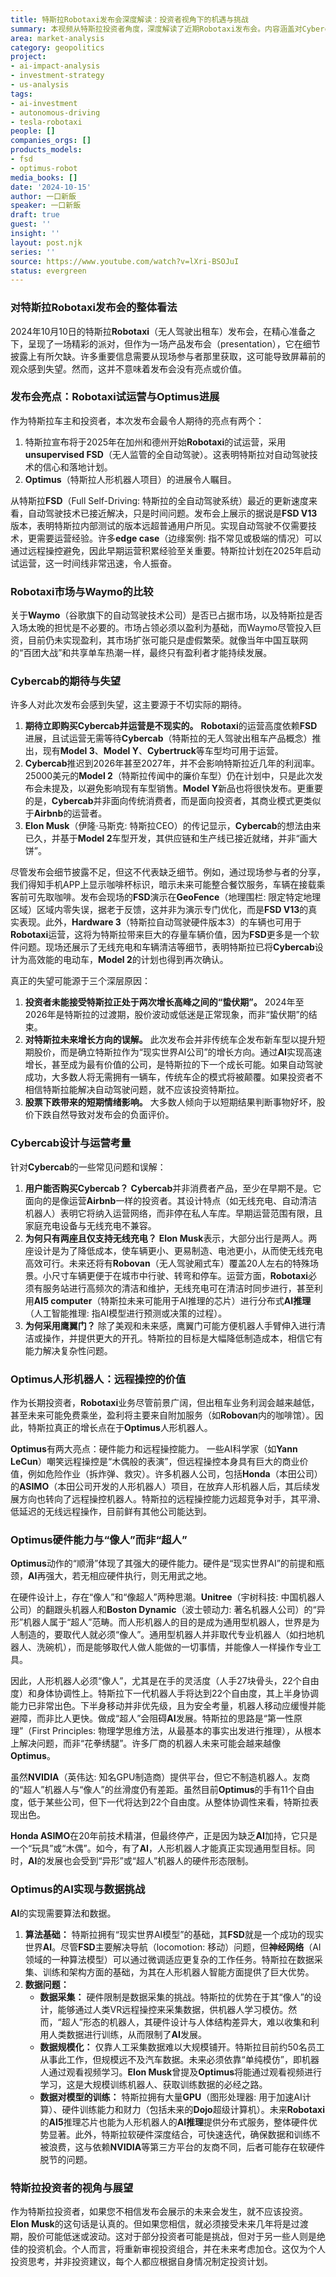 ```yaml
---
title: 特斯拉Robotaxi发布会深度解读：投资者视角下的机遇与挑战
summary: 本视频从特斯拉投资者角度，深度解读了近期Robotaxi发布会。内容涵盖对Cybercab的常见误解、Optimus人形机器人的潜在价值，以及特斯拉作为现实世界AI公司的长期增长前景，并分享了对未来投资策略的思考。
area: market-analysis
category: geopolitics
project:
- ai-impact-analysis
- investment-strategy
- us-analysis
tags:
- ai-investment
- autonomous-driving
- tesla-robotaxi
people: []
companies_orgs: []
products_models:
- fsd
- optimus-robot
media_books: []
date: '2024-10-15'
author: 一口新飯
speaker: 一口新飯
draft: true
guest: ''
insight: ''
layout: post.njk
series: ''
source: https://www.youtube.com/watch?v=lXri-BSOJuI
status: evergreen
---
```

### 对特斯拉Robotaxi发布会的整体看法

2024年10月10日的特斯拉**Robotaxi**（无人驾驶出租车）发布会，在精心准备之下，呈现了一场精彩的派对，但作为一场产品发布会（presentation），它在细节披露上有所欠缺。许多重要信息需要从现场参与者那里获取，这可能导致屏幕前的观众感到失望。然而，这并不意味着发布会没有亮点或价值。

### 发布会亮点：Robotaxi试运营与Optimus进展

作为特斯拉车主和投资者，本次发布会最令人期待的亮点有两个：
1.  特斯拉宣布将于2025年在加州和德州开始**Robotaxi**的试运营，采用**unsupervised FSD**（无人监管的全自动驾驶）。这表明特斯拉对自动驾驶技术的信心和落地计划。
2.  **Optimus**（特斯拉人形机器人项目）的进展令人瞩目。

从特斯拉**FSD**（Full Self-Driving: 特斯拉的全自动驾驶系统）最近的更新速度来看，自动驾驶技术已接近解决，只是时间问题。发布会上展示的据说是**FSD V13**版本，表明特斯拉内部测试的版本远超普通用户所见。实现自动驾驶不仅需要技术，更需要运营经验。许多**edge case**（边缘案例: 指不常见或极端的情况）可以通过远程操控避免，因此早期运营积累经验至关重要。特斯拉计划在2025年启动试运营，这一时间线非常迅速，令人振奋。

### Robotaxi市场与Waymo的比较

关于**Waymo**（谷歌旗下的自动驾驶技术公司）是否已占据市场，以及特斯拉是否入场太晚的担忧是不必要的。市场占领必须以盈利为基础，而Waymo尽管投入巨资，目前仍未实现盈利，其市场扩张可能只是虚假繁荣。就像当年中国互联网的“百团大战”和共享单车热潮一样，最终只有盈利者才能持续发展。

### Cybercab的期待与失望

许多人对此次发布会感到失望，这主要源于不切实际的期待。
1.  **期待立即购买Cybercab并运营是不现实的。** **Robotaxi**的运营高度依赖**FSD**进展，且试运营无需等待**Cybercab**（特斯拉的无人驾驶出租车产品概念）推出，现有**Model 3**、**Model Y**、**Cybertruck**等车型均可用于运营。
2.  **Cybercab**推迟到2026年甚至2027年，并不会影响特斯拉近几年的利润率。25000美元的**Model 2**（特斯拉传闻中的廉价车型）仍在计划中，只是此次发布会未提及，以避免影响现有车型销售。**Model Y**新品也将很快发布。更重要的是，**Cybercab**并非面向传统消费者，而是面向投资者，其商业模式更类似于**Airbnb**的运营者。
3.  **Elon Musk**（伊隆·马斯克: 特斯拉CEO）的传记显示，**Cybercab**的想法由来已久，并基于**Model 2**车型开发，其供应链和生产线已接近就绪，并非“画大饼”。

尽管发布会细节披露不足，但这不代表缺乏细节。例如，通过现场参与者的分享，我们得知手机APP上显示咖啡杯标识，暗示未来可能整合餐饮服务，车辆在接载乘客前可先取咖啡。发布会现场的**FSD**演示在**GeoFence**（地理围栏: 限定特定地理区域）区域内零失误，据老于反馈，这并非为演示专门优化，而是**FSD V13**的真实表现。此外，**Hardware 3**（特斯拉自动驾驶硬件版本3）的车辆也可用于**Robotaxi**运营，这将为特斯拉带来巨大的存量车辆价值，因为**FSD**更多是一个软件问题。现场还展示了无线充电和车辆清洁等细节，表明特斯拉已将**Cybercab**设计为高效能的电动车，**Model 2**的计划也得到再次确认。

真正的失望可能源于三个深层原因：
1.  **投资者未能接受特斯拉正处于两次增长高峰之间的“蛰伏期”。** 2024年至2026年是特斯拉的过渡期，股价波动或低迷是正常现象，而非“蛰伏期”的结束。
2.  **对特斯拉未来增长方向的误解。** 此次发布会并非传统车企发布新车型以提升短期股价，而是确立特斯拉作为“现实世界AI公司”的增长方向。通过**AI**实现高速增长，甚至成为最有价值的公司，是特斯拉的下一个成长可能。如果自动驾驶成功，大多数人将无需拥有一辆车，传统车企的模式将被颠覆。如果投资者不相信特斯拉能解决自动驾驶问题，就不应该投资特斯拉。
3.  **股票下跌带来的短期情绪影响。** 大多数人倾向于以短期结果判断事物好坏，股价下跌自然导致对发布会的负面评价。

### Cybercab设计与运营考量

针对**Cybercab**的一些常见问题和误解：
1.  **用户能否购买Cybercab？** **Cybercab**并非消费者产品，至少在早期不是。它面向的是像运营**Airbnb**一样的投资者。其设计特点（如无线充电、自动清洁机器人）表明它将纳入运营网络，而非停在私人车库。早期运营范围有限，且家庭充电设备与无线充电不兼容。
2.  **为何只有两座且仅支持无线充电？** **Elon Musk**表示，大部分出行是两人。两座设计是为了降低成本，使车辆更小、更易制造、电池更小，从而使无线充电高效可行。未来还将有**Robovan**（无人驾驶厢式车）覆盖20人左右的特殊场景。小尺寸车辆更便于在城市中行驶、转弯和停车。运营方面，**Robotaxi**必须有服务站进行高频次的清洁和维护，无线充电可在清洁时同步进行，甚至利用**AI5 computer**（特斯拉未来可能用于AI推理的芯片）进行分布式**AI推理**（人工智能推理: 指AI模型进行预测或决策的过程）。
3.  **为何采用鹰翼门？** 除了美观和未来感，鹰翼门可能方便机器人手臂伸入进行清洁或操作，并提供更大的开孔。特斯拉的目标是大幅降低制造成本，相信它有能力解决复杂性问题。

### Optimus人形机器人：远程操控的价值

作为长期投资者，**Robotaxi**业务尽管前景广阔，但出租车业务利润会越来越低，甚至未来可能免费乘坐，盈利将主要来自附加服务（如**Robovan**内的咖啡馆）。因此，特斯拉真正的增长点在于**Optimus**人形机器人。

**Optimus**有两大亮点：硬件能力和远程操控能力。
一些AI科学家（如**Yann LeCun**）嘲笑远程操控是“木偶般的表演”，但远程操控本身具有巨大的商业价值，例如危险作业（拆炸弹、救灾）。许多机器人公司，包括**Honda**（本田公司）的**ASIMO**（本田公司开发的人形机器人）项目，在放弃人形机器人后，其后续发展方向也转向了远程操控机器人。特斯拉的远程操控能力远超竞争对手，其平滑、低延迟的无线远程操作，目前鲜有其他公司能达到。

### Optimus硬件能力与“像人”而非“超人”

**Optimus**动作的“顺滑”体现了其强大的硬件能力。硬件是“现实世界AI”的前提和瓶颈，**AI**再强大，若无相应硬件执行，则无用武之地。

在硬件设计上，存在“像人”和“像超人”两种思潮。**Unitree**（宇树科技: 中国机器人公司）的翻跟头机器人和**Boston Dynamic**（波士顿动力: 著名机器人公司）的“异形”机器人属于“超人”范畴。而人形机器人的目的是成为通用型机器人，世界是为人制造的，要取代人就必须“像人”。通用型机器人并非取代专业机器人（如扫地机器人、洗碗机），而是能够取代人做人能做的一切事情，并能像人一样操作专业工具。

因此，人形机器人必须“像人”，尤其是在手的灵活度（人手27块骨头，22个自由度）和身体协调性上。特斯拉下一代机器人手将达到22个自由度，其上半身协调能力已非常出色。下半身移动并非优先级，且为安全考量，机器人移动应缓慢并能避障，而非比人更快。做成“超人”会阻碍**AI**发展。特斯拉的思路是“第一性原理”（First Principles: 物理学思维方法，从最基本的事实出发进行推理），从根本上解决问题，而非“花拳绣腿”。许多厂商的机器人未来可能会越来越像**Optimus**。

虽然**NVIDIA**（英伟达: 知名GPU制造商）提供平台，但它不制造机器人。友商的“超人”机器人与“像人”的丝滑度仍有差距。虽然目前**Optimus**的手有11个自由度，低于某些公司，但下一代将达到22个自由度。从整体协调性来看，特斯拉表现出色。

**Honda ASIMO**在20年前技术精湛，但最终停产，正是因为缺乏**AI**加持，它只是一个“玩具”或“木偶”。如今，有了**AI**，人形机器人才能真正实现通用型目标。同时，**AI**的发展也会受到“异形”或“超人”机器人的硬件形态限制。

### Optimus的AI实现与数据挑战

**AI**的实现需要算法和数据。
1.  **算法基础：** 特斯拉拥有“现实世界AI模型”的基础，其**FSD**就是一个成功的现实世界**AI**。尽管**FSD**主要解决导航（locomotion: 移动）问题，但**神经网络**（AI领域的一种算法模型）可以通过微调适应更复杂的工作任务。特斯拉在数据采集、训练和架构方面的基础，为其在人形机器人智能方面提供了巨大优势。
2.  **数据问题：**
    *   **数据采集：** 硬件限制是数据采集的挑战。特斯拉的优势在于其“像人”的设计，能够通过人类VR远程操控来采集数据，供机器人学习模仿。然而，“超人”形态的机器人，其硬件设计与人体结构差异大，难以收集和利用人类数据进行训练，从而限制了**AI**发展。
    *   **数据规模化：** 仅靠人工采集数据难以大规模铺开。特斯拉目前约50名员工从事此工作，但规模远不及汽车数据。未来必须依靠“单纯模仿”，即机器人通过观看视频学习。**Elon Musk**曾提及**Optimus**将能通过观看视频进行学习，这是大规模训练机器人、获取训练数据的必经之路。
    *   **数据对模型的训练：** 特斯拉拥有大量**GPU**（图形处理器: 用于加速AI计算）、硬件训练能力和财力（包括未来的**Dojo**超级计算机）。未来**Robotaxi**的**AI5**推理芯片也能为人形机器人的**AI推理**提供分布式服务，整体硬件优势显著。此外，特斯拉软硬件深度结合，可快速迭代，确保数据和训练不被浪费，这与依赖**NVIDIA**等第三方平台的友商不同，后者可能存在软硬件脱节的问题。

### 特斯拉投资者的视角与展望

作为特斯拉投资者，如果您不相信发布会展示的未来会发生，就不应该投资。**Elon Musk**的这句话是认真的。但如果您相信，就必须接受未来几年将是过渡期，股价可能低迷或波动。这对于部分投资者可能是挑战，但对于另一些人则是绝佳的投资机会。个人而言，将重新审视投资组合，并在未来考虑加仓。这仅为个人投资思考，并非投资建议，每个人都应根据自身情况制定投资计划。